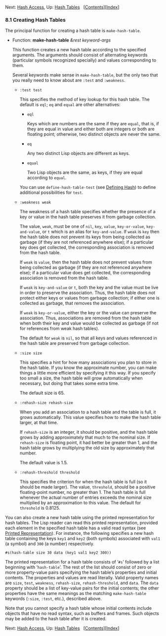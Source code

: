 <!-- This is the GNU Emacs Lisp Reference Manual
corresponding to Emacs version 27.2.

Copyright (C) 1990-1996, 1998-2021 Free Software Foundation,
Inc.

Permission is granted to copy, distribute and/or modify this document
under the terms of the GNU Free Documentation License, Version 1.3 or
any later version published by the Free Software Foundation; with the
Invariant Sections being "GNU General Public License," with the
Front-Cover Texts being "A GNU Manual," and with the Back-Cover
Texts as in (a) below.  A copy of the license is included in the
section entitled "GNU Free Documentation License."

(a) The FSF's Back-Cover Text is: "You have the freedom to copy and
modify this GNU manual.  Buying copies from the FSF supports it in
developing GNU and promoting software freedom." -->

<!-- Created by GNU Texinfo 6.7, http://www.gnu.org/software/texinfo/ -->

Next: [Hash Access](Hash-Access.html), Up: [Hash Tables](Hash-Tables.html)   \[[Contents](index.html#SEC_Contents "Table of contents")]\[[Index](Index.html "Index")]

### 8.1 Creating Hash Tables

The principal function for creating a hash table is `make-hash-table`.

*   Function: **make-hash-table** *\&rest keyword-args*

    This function creates a new hash table according to the specified arguments. The arguments should consist of alternating keywords (particular symbols recognized specially) and values corresponding to them.

    Several keywords make sense in `make-hash-table`, but the only two that you really need to know about are `:test` and `:weakness`.

    *   `:test test`

        This specifies the method of key lookup for this hash table. The default is `eql`; `eq` and `equal` are other alternatives:

        *   `eql`

            Keys which are numbers are the same if they are `equal`, that is, if they are equal in value and either both are integers or both are floating point; otherwise, two distinct objects are never the same.

        *   `eq`

            Any two distinct Lisp objects are different as keys.

        *   `equal`

            Two Lisp objects are the same, as keys, if they are equal according to `equal`.

        You can use `define-hash-table-test` (see [Defining Hash](Defining-Hash.html)) to define additional possibilities for `test`.

    *   `:weakness weak`

        The weakness of a hash table specifies whether the presence of a key or value in the hash table preserves it from garbage collection.

        The value, `weak`, must be one of `nil`, `key`, `value`, `key-or-value`, `key-and-value`, or `t` which is an alias for `key-and-value`. If `weak` is `key` then the hash table does not prevent its keys from being collected as garbage (if they are not referenced anywhere else); if a particular key does get collected, the corresponding association is removed from the hash table.

        If `weak` is `value`, then the hash table does not prevent values from being collected as garbage (if they are not referenced anywhere else); if a particular value does get collected, the corresponding association is removed from the hash table.

        If `weak` is `key-and-value` or `t`, both the key and the value must be live in order to preserve the association. Thus, the hash table does not protect either keys or values from garbage collection; if either one is collected as garbage, that removes the association.

        If `weak` is `key-or-value`, either the key or the value can preserve the association. Thus, associations are removed from the hash table when both their key and value would be collected as garbage (if not for references from weak hash tables).

        The default for `weak` is `nil`, so that all keys and values referenced in the hash table are preserved from garbage collection.

    *   `:size size`

        This specifies a hint for how many associations you plan to store in the hash table. If you know the approximate number, you can make things a little more efficient by specifying it this way. If you specify too small a size, the hash table will grow automatically when necessary, but doing that takes some extra time.

        The default size is 65.

    *   `:rehash-size rehash-size`

        When you add an association to a hash table and the table is full, it grows automatically. This value specifies how to make the hash table larger, at that time.

        If `rehash-size` is an integer, it should be positive, and the hash table grows by adding approximately that much to the nominal size. If `rehash-size` is floating point, it had better be greater than 1, and the hash table grows by multiplying the old size by approximately that number.

        The default value is 1.5.

    *   `:rehash-threshold threshold`

        This specifies the criterion for when the hash table is full (so it should be made larger). The value, `threshold`, should be a positive floating-point number, no greater than 1. The hash table is full whenever the actual number of entries exceeds the nominal size multiplied by an approximation to this value. The default for `threshold` is 0.8125.

You can also create a new hash table using the printed representation for hash tables. The Lisp reader can read this printed representation, provided each element in the specified hash table has a valid read syntax (see [Printed Representation](Printed-Representation.html)). For instance, the following specifies a new hash table containing the keys `key1` and `key2` (both symbols) associated with `val1` (a symbol) and `300` (a number) respectively.

    #s(hash-table size 30 data (key1 val1 key2 300))

The printed representation for a hash table consists of ‘`#s`’ followed by a list beginning with ‘`hash-table`’. The rest of the list should consist of zero or more property-value pairs specifying the hash table’s properties and initial contents. The properties and values are read literally. Valid property names are `size`, `test`, `weakness`, `rehash-size`, `rehash-threshold`, and `data`. The `data` property should be a list of key-value pairs for the initial contents; the other properties have the same meanings as the matching `make-hash-table` keywords (`:size`, `:test`, etc.), described above.

Note that you cannot specify a hash table whose initial contents include objects that have no read syntax, such as buffers and frames. Such objects may be added to the hash table after it is created.

Next: [Hash Access](Hash-Access.html), Up: [Hash Tables](Hash-Tables.html)   \[[Contents](index.html#SEC_Contents "Table of contents")]\[[Index](Index.html "Index")]
